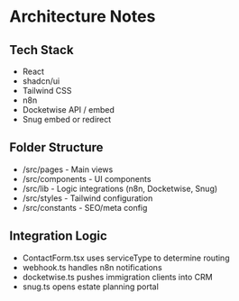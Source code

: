 # Architecture Notes

## Tech Stack
- React
- shadcn/ui
- Tailwind CSS
- n8n
- Docketwise API / embed
- Snug embed or redirect

## Folder Structure
- /src/pages - Main views
- /src/components - UI components
- /src/lib - Logic integrations (n8n, Docketwise, Snug)
- /src/styles - Tailwind configuration
- /src/constants - SEO/meta config

## Integration Logic
- ContactForm.tsx uses serviceType to determine routing
- webhook.ts handles n8n notifications
- docketwise.ts pushes immigration clients into CRM
- snug.ts opens estate planning portal
